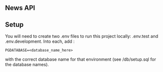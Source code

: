 ## News API

## Setup

You will need to create two .env files to run this project locally: .env.test and .env.development. Into each, add :

```
PGDATABASE=<database_name_here>
```

with the correct database name for that environment (see /db/setup.sql for the database names).
